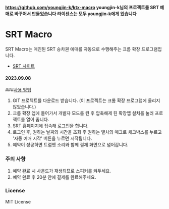 **https://github.com/youngjin-k/ktx-macro youngjin-k님의 프로젝트를 SRT 예매로 바꾸어서 만들었습니다 라이센스는 모두 youngjin-k에게 있습니다**  

# SRT Macro

SRT Macro는 매진된 SRT 승차권 예매를 자동으로 수행해주는 크롬 확장 프로그램입니다.

- [SRT 사이트]("https:/etk.srail.kr/)


#### 2023.09.08


###[사용 방법](https://bersatile0utset.tistory.com/entry/SRT-%EC%98%88%EB%A7%A4-%EB%A7%A4%ED%81%AC%EB%A1%9C-%ED%81%AC%EB%A1%AC-%ED%99%95%EC%9E%A5-%ED%94%84%EB%A1%9C%EA%B7%B8%EB%9E%A8)
1. GIT 프로젝트를 다운로드 받습니다. (이 프로젝트는 크롬 확장 프로그램에 올리지 않았습니다.)
1. 크롬 확장 앱에 들어가서 개발자 모드를 켠 후 압축해제 된 확장앱 설치를 눌러 프로젝트를 열어 줍니다.
2. SRT 홈페이지에 접속해 로그인을 합니다.
3. 로그인 후, 원하는 날짜와 시간을 조회 후 원하는 열차의 매크로 체크박스를 누르고 '자동 예매 시작' 버튼을 누르면 시작됩니다.
4. 예약이 성공하면 트럼펫 소리와 함께 결제 화면으로 넘어갑니다.

### 주의 사항
1. 예약 완료 시 사운드가 재생되므로 스피커를 켜두세요.
2. 예약 완료 후 20분 안에 결제를 완료해주세요.

### License
MIT License
